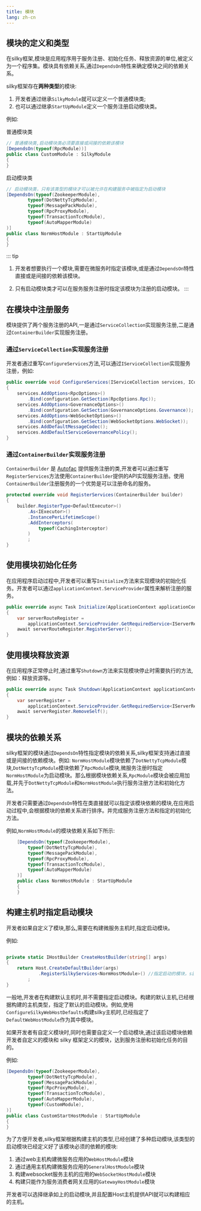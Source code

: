 ```yaml
---
title: 模块
lang: zh-cn
---
```


## 模块的定义和类型

在silky框架,模块是应用程序用于服务注册、初始化任务、释放资源的单位,被定义为一个程序集。模块具有依赖关系,通过`DependsOn`特性来确定模块之间的依赖关系。

silky框架存在**两种类型**的模块:

1. 开发者通过继承`SilkyModule`就可以定义一个普通模块类;
2. 也可以通过继承`StartUpModule`定义一个服务注册启动模块类。


例如:

普通模块类

```csharp
// 普通模块类,启动模块类必须要直接或间接的依赖该模块
[DependsOn(typeof(RpcModule))]
public class CustomModule : SilkyModule
{
}

```

启动模块类

```csharp
// 启动模块类，只有该类型的模块才可以被允许在构建服务中被指定为启动模块
[DependsOn(typeof(ZookeeperModule),
        typeof(DotNettyTcpModule),
        typeof(MessagePackModule),
        typeof(RpcProxyModule),
        typeof(TransactionTccModule),
        typeof(AutoMapperModule)
)]
public class NormHostModule : StartUpModule
{
}

```
::: tip

1. 开发者想要执行一个模块,需要在微服务时指定该模块,或是通过`DependsOn`特性直接或是间接的依赖该模块。

2. 只有启动模块类才可以在服务服务注册时指定该模块为注册的启动模块。
:::

## 在模块中注册服务

模块提供了两个服务注册的API,一是通过`ServiceCollection`实现服务注册,二是通过`ContainerBuilder`实现服务注册。

### 通过`ServiceCollection`实现服务注册

开发者通过重写`ConfigureServices`方法,可以通过`IServiceCollection`实现服务注册，例如:

```csharp
public override void ConfigureServices(IServiceCollection services, IConfiguration configuration)
{
    services.AddOptions<RpcOptions>()
        .Bind(configuration.GetSection(RpcOptions.Rpc));
    services.AddOptions<GovernanceOptions>()
        .Bind(configuration.GetSection(GovernanceOptions.Governance));
    services.AddOptions<WebSocketOptions>()
        .Bind(configuration.GetSection(WebSocketOptions.WebSocket));
    services.AddDefaultMessageCodec();
    services.AddDefaultServiceGovernancePolicy();
}
```

### 通过`ContainerBuilder`实现服务注册

`ContainerBuilder` 是 [Autofac](https://github.com/autofac/Autofac) 提供服务注册的类,开发者可以通过重写`RegisterServices`方法使用`ContainerBuilder`提供的API实现服务注册。使用`ContainerBuilder`注册服务的一个优势是可以注册命名的服务。

```csharp
protected override void RegisterServices(ContainerBuilder builder)
{
    builder.RegisterType<DefaultExecutor>()
        .As<IExecutor>()
        .InstancePerLifetimeScope()
        .AddInterceptors(
            typeof(CachingInterceptor)
        )
        ;
}
```

## 使用模块初始化任务

在应用程序启动过程中,开发者可以重写`Initialize`方法来实现模块的初始化任务。开发者可以通过`applicationContext.ServiceProvider`属性来解析注册的服务。

```csharp
public override async Task Initialize(ApplicationContext applicationContext)
{
    var serverRouteRegister =
        applicationContext.ServiceProvider.GetRequiredService<IServerRegister>();
    await serverRouteRegister.RegisterServer();
}
```

## 使用模块释放资源

在应用程序正常停止时,通过重写`Shutdown`方法来实现模块停止时需要执行的方法,例如：释放资源等。

```csharp
public override async Task Shutdown(ApplicationContext applicationContext)
{
    var serverRegister =
        applicationContext.ServiceProvider.GetRequiredService<IServerRegister>();
    await serverRegister.RemoveSelf();
}
```

## 模块的依赖关系

silky框架的模块通过`DependsOn`特性指定模块的依赖关系,silky框架支持通过直接或是间接的依赖模块。例如: `NormHostModule`模块依赖了`DotNettyTcpModule`模块,`DotNettyTcpModule`模块依赖了`RpcModule`模块,微服务注册时指定`NormHostModule`为启动模块。那么根据模块依赖关系,`RpcModule`模块会被应用加载,并先于`DotNettyTcpModule`和`NormHostModule`执行服务注册方法和初始化方法。

开发者只需要通过`DependsOn`特性在类直接就可以指定该模块依赖的模块,在应用启动过程中,会根据模块的依赖关系进行排序。并完成服务注册方法和指定的初始化方法。

例如,`NormHostModule`的模块依赖关系如下所示:

```csharp
    [DependsOn(typeof(ZookeeperModule),
        typeof(DotNettyTcpModule),
        typeof(MessagePackModule),
        typeof(RpcProxyModule),
        typeof(TransactionTccModule),
        typeof(AutoMapperModule)
    )]
    public class NormHostModule : StartUpModule
    {
    }
```


## 构建主机时指定启动模块

开发者如果自定义了模块,那么,需要在构建微服务主机时,指定启动模块。

例如:

```csharp

private static IHostBuilder CreateHostBuilder(string[] args)
{
    return Host.CreateDefaultBuilder(args)
            .RegisterSilkyServices<NormHostModule>() //指定启动的模块，silky框架约束了该模块类型必须为启动模块类(StartUpModule)
        ;
}

```

一般地,开发者在构建默认主机时,并不需要指定启动模块。构建的默认主机,已经根据构建的主机类型，指定了默认的启动模块。例如,使用`ConfigureSilkyWebHostDefaults`构建silky主机时,已经指定了`DefaultWebHostModule`作为其中模块。

如果开发者有自定义模块时,同时也需要自定义一个启动模块,通过该启动模块依赖开发者自定义的模块和 silky 框架定义的模块，达到服务注册和初始化任务的目的。

例如:

```csharp
[DependsOn(typeof(ZookeeperModule),
        typeof(DotNettyTcpModule),
        typeof(MessagePackModule),
        typeof(RpcProxyModule),
        typeof(TransactionTccModule),
        typeof(AutoMapperModule),
        typeof(CustomModule),
)]
public class CustomStartHostModule : StartUpModule
{
}

```

为了方便开发者,silky框架根据构建主机的类型,已经创建了多种启动模块,该类型的启动模块已经定义好了该模块必须的依赖的模块:

1. 通过web主机构建微服务应用的`WebHostModule`模块
2. 通过通用主机构建微服务应用的`GeneralHostModule`模块
3. 构建websocket服务主机的应用的`WebSocketHostModule`模块
4. 构建只能作为服务消费者网关应用的`GatewayHostModule`模块

开发者可以选择继承如上的启动模块,并且配置Host主机提供API就可以构建相应的主机。
